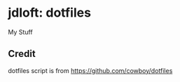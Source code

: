 # jdloft: dotfiles
My Stuff

## Credit
dotfiles script is from <https://github.com/cowboy/dotfiles>
